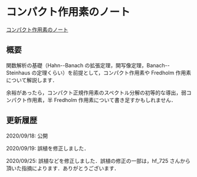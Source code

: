 # コンパクト作用素のノート

[コンパクト作用素のノート](files/compact-operator-20200925.pdf)

## 概要

関数解析の基礎（Hahn--Banach の拡張定理，開写像定理，Banach--Steinhaus の定理くらい）を前提として，コンパクト作用素や Fredholm 作用素について解説します．

余裕があったら，コンパクト正規作用素のスペクトル分解の初等的な導出，弱コンパクト作用素，半 Fredholm 作用素について書き足すかもしれません．

## 更新履歴

2020/09/18: 公開

2020/09/19: 誤植を修正しました．

2020/09/25: 誤植などを修正しました．誤植の修正の一部は，hf_725 さんから頂いた指摘によります．ありがとうございます．
